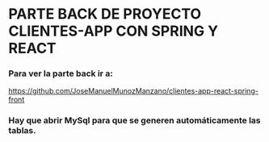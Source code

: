 # PARTE BACK DE PROYECTO CLIENTES-APP CON SPRING Y REACT

### Para ver la parte back ir a:
https://github.com/JoseManuelMunozManzano/clientes-app-react-spring-front

### Hay que abrir MySql para que se generen automáticamente las tablas.